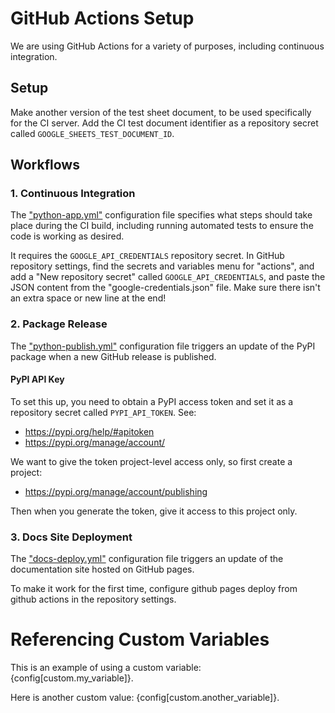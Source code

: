 
# GitHub Actions Setup

We are using GitHub Actions for a variety of purposes, including continuous integration.

## Setup

Make another version of the test sheet document, to be used specifically for the CI server. Add the CI test document identifier as a repository secret called `GOOGLE_SHEETS_TEST_DOCUMENT_ID`.

## Workflows

### 1. Continuous Integration

The ["python-app.yml"](../../.github/workflows/python-app.yml) configuration file specifies what steps should take place during the CI build, including running automated tests to ensure the code is working as desired.

It requires the `GOOGLE_API_CREDENTIALS` repository secret. In GitHub repository settings, find the secrets and variables menu for "actions", and add a "New repository secret" called `GOOGLE_API_CREDENTIALS`, and paste the JSON content from the "google-credentials.json" file. Make sure there isn't an extra space or new line at the end!

### 2. Package Release

The ["python-publish.yml"](../../.github/workflows/python-publish.yml) configuration file triggers an update of the PyPI package when a new GitHub release is published.

#### PyPI API Key

To set this up, you need to obtain a PyPI access token and set it as a repository secret called `PYPI_API_TOKEN`. See:
  + https://pypi.org/help/#apitoken
  + https://pypi.org/manage/account/

We want to give the token project-level access only, so first create a project:
  + https://pypi.org/manage/account/publishing

Then when you generate the token, give it access to this project only.

### 3. Docs Site Deployment


The ["docs-deploy.yml"](../../.github/workflows/docs-deploy.yml) configuration file triggers an update of the documentation site hosted on GitHub pages.

To make it work for the first time, configure github pages deploy from github actions in the repository settings.



# Referencing Custom Variables

This is an example of using a custom variable: {config[custom.my_variable]}.

Here is another custom value: {config[custom.another_variable]}.
